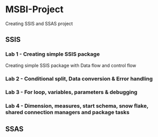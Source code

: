 # MSBI-Project

 Creating SSIS and SSAS project

## SSIS

### Lab 1 - Creating simple SSIS package

Creating simple SSIS package with Data flow and control flow

### Lab 2 - Conditional split, Data conversion & Error handling

### Lab 3 - For loop, variables, parameters & debugging

### Lab 4 - Dimension, measures, start schema, snow flake, shared connection managers and package tasks

## SSAS
